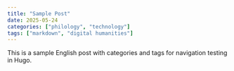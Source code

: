 ```yaml
---
title: "Sample Post"
date: 2025-05-24
categories: ["philology", "technology"]
tags: ["markdown", "digital humanities"]
---
```


This is a sample English post with categories and tags for navigation testing in Hugo.
